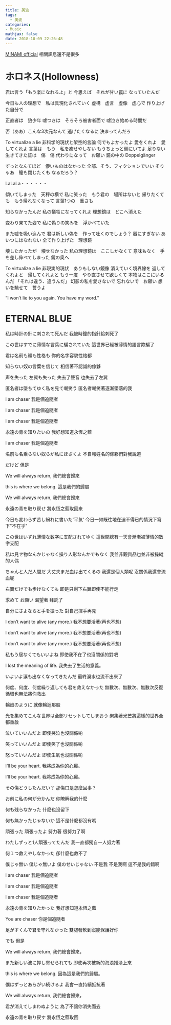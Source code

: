 ```yaml
---
title: 美波
tags:
  - 美波
categories:
- Music
mathjax: false
date: 2018-10-09 22:26:48
---
```


[MINAMI official](https://osakana373.therestaurant.jp/)
相關訊息還不是很多
<!--more-->

# ホロネス(Hollowness)

君は言う「もう楽になれるよ」と
今思えば　それが甘い罠に
なっていたんだ


今日も人の理想で　私は具現化されていく
虚構　虚言　虚像　虚心で 
作り上げた自分で


正直者は　狼少年
嘘つきは　そろそろ被害者面で
嘘泣き始める時間だ


否（ああ）こんな3次元なんて
逃げたくなるに
決まってんだろ


To virtualize a lie
非科学的現状と架空的言論
何でもよかったよ
愛をくれよ　愛してくれよ
言葉は　もう　私を癒せやしない
もうちょっと側にいてよ
足りない生きてきた証は　傷　傷
代わりになって　お願い
鏡の中の Doppelgänger


ずっとなんてほど　儚いものはなかった
全部、そう、フィクションでいい
そりゃあ　瞳も閉じたくも
なるだろう？


LaLaLa・・・・・・


傾いてしまった　天秤の横で
私に笑った　もう君の　場所はないと
帰りたくても　もう帰れなくなって
言葉1つの　重さも 


知らなかったんだ 
私の犠牲になってくれよ
理想鏡は　どこへ消えた


変わり果てた姿で
私に偽りの笑みを　浮かべていた


また嘘を吸い込んで
君は新しい偽を　作って吐くのでしょう？
器にすぎない あいつにはなれない
全て作り上げた　理想鏡


壊したかったが　壊せなかった
私の理想鏡は　ここしかなくて
意味もなく　手を差し伸べてしまった
鏡の奥へ 


To virtualize a lie
非現実的現状　ありもしない鏡像
消えていく境界線を
返してくれよと　帰してくれよと
もう一度　やり直させて欲しくて
本物はここにいるんだ
「それは違う、違うんだ」
幻影の私を愛さないで
忘れないで　お願い
想いを馳せて　誓うよ


“I won’t lie to you again. You have my word.”﻿


# ETERNAL BLUE
私は時計の針に刺されて死んだ
我被時鐘的指針給刺死了

この世はすでに薄情な言葉に騙されていた
這世界已經被薄情的語言欺騙了



君は名前も顔も性格も
你的名字容貌性格都

知らない奴の言葉を信じて
相信著不認識的傢夥

声を失った 左翼も失った
失去了聲音 也失去了左翼



匿名者は墜ちてゆく私を見て嘲笑う
匿名者嘲笑著逐漸墜落的我



I am chaser
我是個追隨者

I am chaser
我是個追隨者

I am chaser
我是個追隨者

永遠の青を知りたいの
我好想知道永恆之藍

I am chaser
我是個追隨者

名前も名乗らない奴らが私にほざくよ
不自報姓名的傢夥們對我說道



だけど
但是

We will always return,
我們總會歸來

this is where we belong.
這是我們的歸屬

We will always return,
我們總會歸來


永遠の青を取り戻せ
將永恆之藍取回來


今日も変わらず苦し紛れに書いた'平気'
今日一如既往地在迫不得已的情況下寫下"不在乎"

この世はいずれ薄情な数字に支配されてゆく
這世間總有一天會漸漸被薄情的數字支配


私は見せ物なんかじゃなく操り人形なんかでもなく
我並非觀賞品也並非被操縱的人偶

ちゃんと人だ人間だ 大丈夫まだ血は出てくるの
我還是個人類呢 沒關係我還會流血呢

右翼だけでも歩けなくても
即是只剩下右翼即使不能行走

求めて お願い
渴望著 拜託了

自分にさよならと手を振った
對自己揮手再見


I don’t want to alive (any more.)
我不想要活著(再也不想)

I don’t want to alive (any more.)
我不想要活著(再也不想)

I don’t want to alive (any more.)
我不想要活著(再也不想)

私もう居なくてもいいよね
即使我不在了也沒關係的對吧

I lost the meaning of life.
我失去了生活的意義。

いよいよ涙も出なくなってきたんだ
最終淚水也流不出來了



何度、何度、何度繰り返しても君を救えなかった
無數次、無數次、無數次反復循環也無法將你救出

輪廻のように
就像輪迴那般


光を集めてこんな世界は全部リセットしてしまおう
聚集著光芒將這樣的世界全都重啟

泣いていいんだよ
即使哭泣也沒關係喲

笑っていいんだよ
即使笑了也沒關係喲

怒っていいんだよ
即使生氣也沒關係喲



I’ll be your heart.
我將成為你的心臟。

I’ll be your heart.
我將成為你的心臟。

その傷どうしたんだい？
那傷口是怎麼回事？



お前に私の何が分かんだ
你瞭解我的什麼



何も残らなかった
什麼也沒留下

何も無かったじゃないか
這不是什麼都沒有嗎

頑張った 頑張ったよ
努力著 很努力了啊

わたしずっと1人頑張ってたんだ
我一直都獨自一人努力著

何１つ救えやしなかった
卻什麼也救不了

僕じゃ無い 僕じゃ無いよ 僕のせいじゃない
不是我 不是我啊 這不是我的錯啊



I am chaser
我是個追隨者

I am chaser
我是個追隨者

I am chaser
我是個追隨者

永遠の青を知りたかった
我好想知道永恆之藍

You are chaser
你是個追隨者

足がすくんで君を守れなかった
雙腿發軟到沒能保護好你


でも
但是

We will always return,
我們總會歸來，

また新しい波に押し寄せられても
即使再次被新的海浪推湧上來

this is where we belong.
因為這是我們的歸屬。

僕はずっとあらがい続けるよ
我會一直持續抵抗著

We will always return,
我們總會歸來，

君が消えてしまわぬように
為了不讓你消失而去

永遠の青を取り戻す
將永恆之藍取回